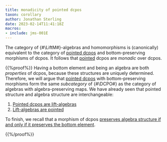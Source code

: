 ```yaml
---
title: monadicity of pointed dcpos
taxon: corollary
author: Jonathan Sterling
date: 2023-02-14T11:41:18Z
macros:
- include: jms-001E
---
```


The category of {#\LiftM#}-algebras and homomorphisms is (canonically) equivalent to the category of [pointed dcpos](jms-001S) and bottom-preserving morphisms of dcpos. It follows that [pointed](jms-001S) dcpos are *monadic* over dcpos.

{{%proof%}}
Having a bottom element and being an algebra are both *properties* of dcpos, because these structures are uniquely determined. Therefore, we will argue that [pointed dcpos](jms-001S) with bottom-preserving morphisms form the same *subcategory* of {#\DCPO#} as the category of algebras with algebra-preserving maps. We have already seen that pointed structure and algebra structure are interchangeable:

1. [Pointed dcpos are lift-algebras](jms-001T)
2. [Lift-algebras are pointed](jms-001V)

To finish, we recall that a morphism of dcpos [preserves algebra structure if and only if it preserves the bottom element](jms-001X).

{{%/proof%}}
